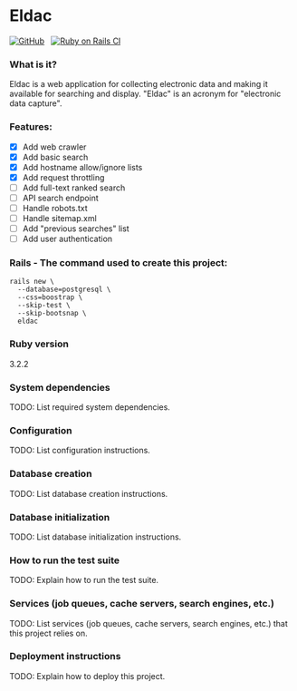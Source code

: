 # Eldac

[![GitHub](https://img.shields.io/github/license/gdonald/eldac?color=0000aa)](https://github.com/gdonald/eldac/blob/main/LICENSE) &nbsp; [![Ruby on Rails CI](https://github.com/gdonald/eldac/actions/workflows/eldac.yml/badge.svg)](https://github.com/gdonald/eldac/actions/workflows/eldac.yml)

### What is it?

Eldac is a web application for collecting electronic data and making it available for searching and display.  "Eldac" is an acronym for "electronic data capture".

### Features:

- [x] Add web crawler
- [x] Add basic search
- [x] Add hostname allow/ignore lists
- [x] Add request throttling
- [ ] Add full-text ranked search
- [ ] API search endpoint
- [ ] Handle robots.txt
- [ ] Handle sitemap.xml
- [ ] Add "previous searches" list
- [ ] Add user authentication

### Rails - The command used to create this project:

    rails new \
      --database=postgresql \
      --css=boostrap \
      --skip-test \
      --skip-bootsnap \
      eldac

### Ruby version

3.2.2

### System dependencies

TODO: List required system dependencies.

### Configuration

TODO: List configuration instructions.

### Database creation

TODO: List database creation instructions.

### Database initialization

TODO: List database initialization instructions.

### How to run the test suite

TODO: Explain how to run the test suite.

### Services (job queues, cache servers, search engines, etc.)

TODO: List services (job queues, cache servers, search engines, etc.) that this project relies on.

### Deployment instructions

TODO: Explain how to deploy this project.
